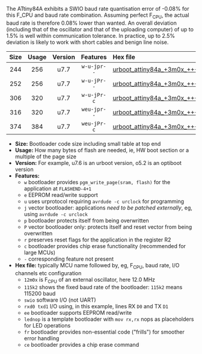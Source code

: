 The ATtiny84A exhibits a SWIO baud rate quantisation error of -0.08% for this F_CPU and baud rate combination. Assuming perfect F<sub>CPU</sub>, the actual baud rate is therefore 0.08% lower than wanted. An overall deviation (including that of the oscillator and that of the uploading computer) of up to 1.5% is well within communication tolerance. In practice, up to 2.5% deviation is likely to work with short cables and benign line noise.

|Size|Usage|Version|Features|Hex file|
|:-:|:-:|:-:|:-:|:--|
|244|256|u7.7|`w-u-jpr--`|[urboot_attiny84a_+3m0x_+++7k2_swio_rxb0_txb1_lednop.hex](https://raw.githubusercontent.com/stefanrueger/urboot.hex/main/mcus/attiny84a/external_oscillator/fcpu_+3m0x/br_+++7k2/urboot_attiny84a_+3m0x_+++7k2_swio_rxb0_txb1_lednop.hex)|
|252|256|u7.7|`w-u-jPr--`|[urboot_attiny84a_+3m0x_+++7k2_swio_rxb0_txb1.hex](https://raw.githubusercontent.com/stefanrueger/urboot.hex/main/mcus/attiny84a/external_oscillator/fcpu_+3m0x/br_+++7k2/urboot_attiny84a_+3m0x_+++7k2_swio_rxb0_txb1.hex)|
|306|320|u7.7|`w-u-jPr-c`|[urboot_attiny84a_+3m0x_+++7k2_swio_rxb0_txb1_lednop_fr_ce.hex](https://raw.githubusercontent.com/stefanrueger/urboot.hex/main/mcus/attiny84a/external_oscillator/fcpu_+3m0x/br_+++7k2/urboot_attiny84a_+3m0x_+++7k2_swio_rxb0_txb1_lednop_fr_ce.hex)|
|316|320|u7.7|`weu-jpr--`|[urboot_attiny84a_+3m0x_+++7k2_swio_rxb0_txb1_ee_lednop.hex](https://raw.githubusercontent.com/stefanrueger/urboot.hex/main/mcus/attiny84a/external_oscillator/fcpu_+3m0x/br_+++7k2/urboot_attiny84a_+3m0x_+++7k2_swio_rxb0_txb1_ee_lednop.hex)|
|374|384|u7.7|`weu-jPr-c`|[urboot_attiny84a_+3m0x_+++7k2_swio_rxb0_txb1_ee_lednop_fr_ce.hex](https://raw.githubusercontent.com/stefanrueger/urboot.hex/main/mcus/attiny84a/external_oscillator/fcpu_+3m0x/br_+++7k2/urboot_attiny84a_+3m0x_+++7k2_swio_rxb0_txb1_ee_lednop_fr_ce.hex)|

- **Size:** Bootloader code size including small table at top end
- **Usage:** How many bytes of flash are needed, ie, HW boot section or a multiple of the page size
- **Version:** For example, u7.6 is an urboot version, o5.2 is an optiboot version
- **Features:**
  + `w` bootloader provides `pgm_write_page(sram, flash)` for the application at `FLASHEND-4+1`
  + `e` EEPROM read/write support
  + `u` uses urprotocol requiring `avrdude -c urclock` for programming
  + `j` vector bootloader: applications *need to be patched externally*, eg, using `avrdude -c urclock`
  + `p` bootloader protects itself from being overwritten
  + `P` vector bootloader only: protects itself and reset vector from being overwritten
  + `r` preserves reset flags for the application in the register R2
  + `c` bootloader provides chip erase functionality (recommended for large MCUs)
  + `-` corresponding feature not present
- **Hex file:** typically MCU name followed by, eg, F<sub>CPU</sub>, baud rate, I/O channels etc configuration
  + `12m0x` is F<sub>CPU</sub> of an external oscillator, here 12.0 MHz
  + `115k2` shows the fixed baud rate of the bootloader: `115k2` means 115200 baud
  + `swio` software I/O (not UART)
  + `rxd0 txd1` I/O using, in this example, lines RX `D0` and TX `D1`
  + `ee` bootloader supports EEPROM read/write
  + `lednop` is a template bootloader with `mov rx,rx` nops as placeholders for LED operations
  + `fr` bootloader provides non-essential code ("frills") for smoother error handling
  + `ce` bootloader provides a chip erase command
